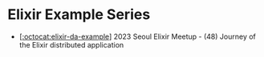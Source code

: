 # Elixir Example Series

- [[:octocat:elixir-da-example](https://github.com/rudebono/elixir-da-example)] 2023 Seoul Elixir Meetup - (48) Journey of the Elixir distributed application
